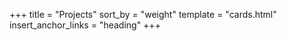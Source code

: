 +++
title = "Projects"
sort_by = "weight"
template = "cards.html"
insert_anchor_links = "heading"
+++
